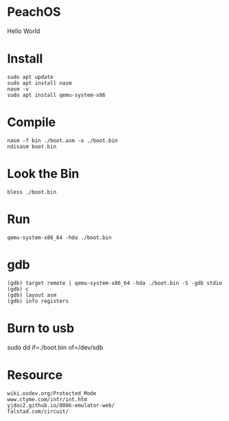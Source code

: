 # PeachOS
Hello World

# Install
```
sudo apt update
sudo apt install nasm
nasm -v
sudo apt install qemu-system-x86
```

# Compile
```
nasm -f bin ./boot.asm -o ./boot.bin
ndisasm boot.bin
```

# Look the Bin
```
bless ./boot.bin
```

# Run
```
qemu-system-x86_64 -hda ./boot.bin
```

# gdb
```
(gdb) target remote | qemu-system-x86_64 -hda ./boot.bin -S -gdb stdio
(gdb) c
(gdb) layout asm
(gdb) info registers
```

# Burn to usb
sudo dd if=./boot.bin of=/dev/sdb

# Resource
```
wiki.osdev.org/Protected_Mode
www.ctyme.com/intr/int.htm
yjdoc2.github.io/8086-emulator-web/
falstad.com/circuit/
```